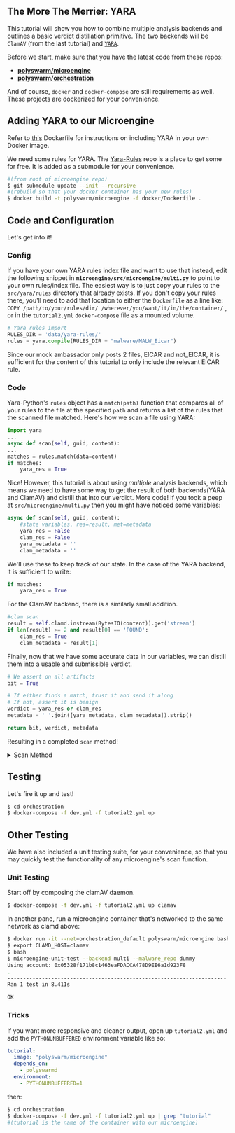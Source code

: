 ## The More The Merrier: YARA

This tutorial will show you how to combine multiple analysis backends and outlines a basic verdict distillation primitive. The two backends will be `ClamAV` (from the last tutorial) and [`YARA`](https://virustotal.github.io/yara/).

Before we start, make sure that you have the latest code from these repos:

* [**polyswarm/microengine**](https://github.com/polyswarm/microengine)
* [**polyswarm/orchestration**](https://github.com/polyswarm/orchestration)

And of course, `docker` and `docker-compose` are still requirements as well. These projects are dockerized for your convenience.

## Adding YARA to our Microengine

Refer to [this](https://hub.docker.com/r/blacktop/yara/~/dockerfile/) Dockerfile for instructions on including YARA in your own Docker image.

We need some rules for YARA. The [Yara-Rules](https://github.com/Yara-Rules/rules) repo is a place to get some for free. It is added as a submodule for your convenience.

```sh
#(from root of microengine repo)
$ git submodule update --init --recursive
#(rebuild so that your docker container has your new rules)
$ docker build -t polyswarm/microengine -f docker/Dockerfile .
```

## Code and Configuration

Let's get into it!

### Config

If you have your own YARA rules index file and want to use that instead, edit the following snippet in **`microengine/src/microengine/multi.py`** to point to your own rules/index file. The easiest way is to just copy your rules to the `src/yara/rules` directory that already exists. If you don't copy your rules there, you'll need to add that location to either the `Dockerfile` as a line like: `COPY /path/to/your/rules/dir/ /wherever/you/want/it/in/the/container/` , or in the `tutorial2.yml` `docker-compose` file as a mounted volume.

```py
# Yara rules import
RULES_DIR = 'data/yara-rules/'
rules = yara.compile(RULES_DIR + "malware/MALW_Eicar")
```

Since our mock ambassador only posts 2 files, EICAR and not_EICAR, it is sufficient for the content of this tutorial to only include the relevant EICAR rule.

### Code

Yara-Python's `rules` object has a `match(path)` function that compares all of your rules to the file at the specified `path` and returns a list of the rules that the scanned file matched. Here's how we scan a file using YARA:

```py
import yara
...
async def scan(self, guid, content):
...
matches = rules.match(data=content)
if matches:
    yara_res = True
```

Nice! However, this tutorial is about using *multiple* analysis backends, which means we need to have some way to get the result of both backends(YARA and ClamAV) and distill that into our verdict. More code! If you took a peep at `src/microengine/multi.py` then you might have noticed some variables:

```py
async def scan(self, guid, content):    
    #state variables, res=result, met=metadata
    yara_res = False
    clam_res = False
    yara_metadata = ''
    clam_metadata = ''
```

We'll use these to keep track of our state. In the case of the YARA backend, it is sufficient to write:

```py
if matches:
    yara_res = True
```

For the ClamAV backend, there is a similarly small addition.

```py
#clam scan
result = self.clamd.instream(BytesIO(content)).get('stream')
if len(result) >= 2 and result[0] == 'FOUND':
    clam_res = True
    clam_metadata = result[1]
```

Finally, now that we have some accurate data in our variables, we can distill them into a usable and submissible verdict.

```py
# We assert on all artifacts
bit = True

# If either finds a match, trust it and send it along
# If not, assert it is benign
verdict = yara_res or clam_res
metadata = ' '.join([yara_metadata, clam_metadata]).strip()

return bit, verdict, metadata
```

Resulting in a completed `scan` method!

<details markdown="1">

<summary>Scan Method</summary>

### A completed Scan() method!

```python
async def scan(self, guid, content):
    """Scan an artifact with ClamAV + YARA
    Args:
        guid (str): GUID of the bounty under analysis, use to track artifacts in the same bounty
        content (bytes): Content of the artifact to be scan
    Returns:
        (bool, bool, str): Tuple of bit, verdict, metadata
        bit (bool): Whether to include this artifact in the assertion or not
        verdict (bool): Whether this artifact is malicious or not
        metadata (str): Optional metadata about this artifact
    """
    yara_res = False
    clam_res = False
    yara_metadata = ''
    clam_metadata = ''
    # Yara rule matching
    matches = self.rules.match(data=content)
    if matches:
        yara_res = True
    # ClamAV scan
    result = self.clamd.instream(BytesIO(content)).get('stream')
    if len(result) >= 2 and result[0] == 'FOUND':
        clam_res = True
        clam_metadata = result[1]
    # We assert on all artifacts
    bit = True
    # If either finds a match, trust it and send it along
    # If not, assert it is benign
    verdict = yara_res or clam_res
    metadata = ' '.join([yara_metadata, clam_metadata]).strip()
    return bit, verdict, metadata
```

</details>

## Testing

Let's fire it up and test!

```sh
$ cd orchestration
$ docker-compose -f dev.yml -f tutorial2.yml up
```

## Other Testing

We have also included a unit testing suite, for your convenience, so that you may quickly test the functionality of any microengine's scan function.

### Unit Testing

Start off by composing the clamAV daemon.

```sh
$ docker-compose -f dev.yml -f tutorial2.yml up clamav
```

In another pane, run a microengine container that's networked to the same network as clamd above:

```sh
$ docker run -it --net=orchestration_default polyswarm/microengine bash
$ export CLAMD_HOST=clamav
$ bash
$ microengine-unit-test --backend multi --malware_repo dummy
Using account: 0x05328f171b8c1463eaFDACCA478D9EE6a1d923F8
.
----------------------------------------------------------------------
Ran 1 test in 8.411s

OK
```

### Tricks

If you want more responsive and cleaner output, open up `tutorial2.yml` and add the `PYTHONUNBUFFERED` environment variable like so:

```yml
tutorial:
  image: "polyswarm/microengine"
  depends_on:
    - polyswarmd
  environment:
    - PYTHONUNBUFFERED=1
```

then:

```sh
$ cd orchestration
$ docker-compose -f dev.yml -f tutorial2.yml up | grep "tutorial"
#(tutorial is the name of the container with our microengine)
```